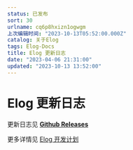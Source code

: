```yaml
---
status: 已发布
sort: 30
urlname: cq6p8hxizn1ogwgm
上次编辑时间: "2023-10-13T05:52:00.000Z"
catalog: 关于Elog
tags: Elog-Docs
title: Elog 更新日志
date: "2023-04-06 21:31:00"
updated: "2023-10-13 13:52:00"
---
```


# Elog 更新日志

更新日志见 [**Github Releases**](https://github.com/LetTTGACO/elog/releases)

更多详情见 [Elog 开发计划](https://1874.notion.site/Elog-91dd2037c9c847e6bc90b712b124189c)
